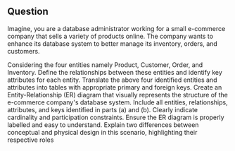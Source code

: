 ## Question
Imagine, you are a database administrator working for a small e-commerce company that sells a variety of products online. The company wants to enhance its database system to better manage its inventory, orders, and customers.

Considering the four entities namely Product, Customer, Order, and Inventory. Define the relationships between these entities and identify key attributes for each entity.
Translate the above four identified entities and attributes into tables with appropriate primary and foreign keys.
Create an Entity-Relationship (ER) diagram that visually represents the structure of the e-commerce company's database system. Include all entities, relationships, attributes, and keys identified in parts (a) and (b). Clearly indicate cardinality and participation constraints. Ensure the ER diagram is properly labelled and easy to understand.
Explain two differences between conceptual and physical design in this scenario, highlighting their respective roles 
